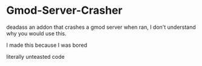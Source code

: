 # Gmod-Server-Crasher
 deadass an addon that crashes a gmod server when ran, I don't understand why you would use this.

 I made this because I was bored

 literally unteasted code
